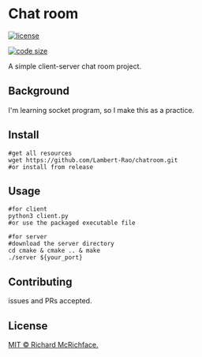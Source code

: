 # Chat room

[![license](https://img.shields.io/github/license/Lambert-Rao/chatroom?style=plastic)](LICENSE)

[![code size ](https://img.shields.io/github/languages/code-size/Lambert-Rao/chatroom?style=plastic)]()

A simple client-server chat room project.

## Background

I'm learning socket program, so I make this as a practice.

## Install

```shell
#get all resources 
wget https://github.com/Lambert-Rao/chatroom.git
#or install from release 
```

## Usage

```shell
#for client
python3 client.py
#or use the packaged executable file
```


```shell
#for server 
#download the server directory 
cd cmake & cmake .. & make
./server ${your_port}
```

## Contributing

issues and PRs accepted.

## License

[MIT © Richard McRichface.](./LICENSE)